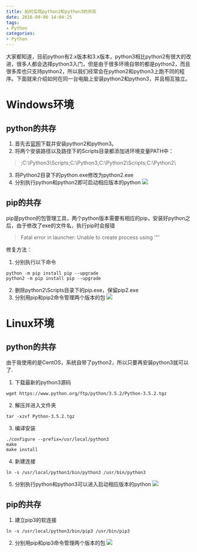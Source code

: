 ```yaml
---
title: 如何实现python2和python3的共存
date: 2016-09-06 14:04:25
tags:
- Python
categories:
- Python
---
```

大家都知道，目前python有2.x版本和3.x版本，python3相比python2有很大的改进，很多人都会选择python3入门，但是由于很多环境自带的都是python2，而且很多库也只支持python2，所以我们经常会在python2和python3上跑不同的程序。下面就来介绍如何在同一台电脑上安装python2和python3，并且相互独立。
<!-- more -->
# Windows环境
## python的共存
1. 首先去[官网](https://www.python.org/downloads/)下载并安装python2和python3。
2. 将两个安装路径以及路径下的Scripts目录都添加进环境变量PATH中：

> ;C:\Python3\Scripts\;C:\Python3\;C:\Python2\Scripts\;C:\Python2\

3. 将Python2目录下的python.exe修改为python2.exe
4. 分别执行python和python2即可启动相应版本的python
![](http://i1.piimg.com/567571/ab25d1f04ce48a1f.png)

## pip的共存
pip是python的包管理工具，两个python版本需要有相应的pip，安装好python之后，由于修改了exe的文件名，执行pip时会报错
> Fatal error in launcher: Unable to create process using '"'

修复方法：
1. 分别执行以下命令
``` shell
python -m pip install pip --upgrade
python2 -m pip install pip --upgrade
```
2. 删除python2\Scripts目录下的pip.exe，保留pip2.exe
3. 分别用pip和pip2命令管理两个版本的包
![](http://i4.buimg.com/567571/edc1ba4b105538a6.png)


# Linux环境
## python的共存
由于我使用的是CentOS，系统自带了python2，所以只要再安装python3就可以了.

1. 下载最新的python3源码
``` shell
wget https://www.python.org/ftp/python/3.5.2/Python-3.5.2.tgz
```

2. 解压并进入文件夹
``` shell
tar -xzvf Python-3.5.2.tgz
```

3. 编译安装
``` shell
./configure --prefix=/usr/local/python3
make
make install
```
4. 新建连接
``` shell
ln -s /usr/local/python3/bin/python3 /usr/bin/python3
```

5. 分别执行python和python3可以进入启动相应版本的python
![](http://i4.buimg.com/567571/faf440965cea57be.png)

## pip的共存
1. 建立pip3的软连接
```
ln -s /usr/local/python3/bin/pip3 /usr/bin/pip3
```

2. 分别用pip和pip3命令管理两个版本的包
![](http://i4.buimg.com/567571/9b7a7544c7038b64.png)

